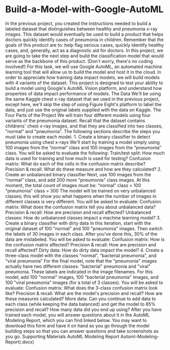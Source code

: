 # Build-a-Model-with-Google-AutoML
In the previous project, you created the instructions needed to build a labeled dataset that distinguishes between healthy and pneumonia x-ray images. This dataset would eventually be used to build a product that helps doctors quickly identify cases of pneumonia in children. Remember that the goals of this product are to:      help flag serious cases,     quickly identify healthy cases,     and, generally, act as a diagnostic aid for doctors.  In this project, we are going to take the next step and build the classification model that would serve as the backbone of this product. (Don't worry, there's no coding involved!) For this task, we will use Google AutoML, an automated machine learning tool that will allow us to build the model and host it in the cloud. In order to appreciate how training data impact models, we will build models with 4 variants of the dataset. This project is designed to test your ability to      build a model using Google's AutoML Vision platform, and     understand how properties of data impact performance of models.  The Data  We'll be using the same Kaggle chest x-ray dataset that we used in the previous project, except here, we'll skip the step of using Figure Eight's platform to label the data, and just use the original labels supplied with the data on Kaggle. The Four Parts of the Project  We will train four different models using four variants of the pneumonia dataset. Recall that the dataset contains childrens' chest x-ray images, and that they are classified into two classes, "normal" and "pneumonia". The following sections describe the steps you must take to create each model. 1. Create a binary classifier to detect pneumonia using chest x-rays  We'll start by training a model simply using 100 images from the “normal” class and 100 images from the “pneumonia” class. You will be asked to evaluate the following:      Train/test split: How much data is used for training and how much is used for testing?     Confusion matrix: What do each of the cells in the confusion matrix describe?     Precision &amp; recall: What do these measure and how are they calculated?  2. Create an unbalanced binary classifier  Next, use 100 images from the “normal” class, and add 200 more "pneumonia" class images. At this moment, the total count of images must be:      “normal” class = 100     "pneumonia" class = 300  The model will be trained on very unbalanced classes; this will show you what happens when the number of images in different classes is very different. You will be asked to evaluate:      Confusion matrix: What does the confusion matrix tell you about unbalanced data?     Precision &amp; recall: How are precision and recall affected?     Unbalanced classes: How do unbalanced classes impact a machine learning model?  3. Create a binary classifier with dirty data  In this iteration, start with the original dataset of 100 "normal" and 100 "pneumonia" images. Then switch the labels of 30 images in each class. After you've done this, 30% of the data are mislabeled. You will be asked to evaluate:      Confusion matrix: How is the confusion matrix affected?     Precision &amp; recall: How are precision and recall affected?     Dirty data: How do dirty data impact the model?  4. Create a three-class model with the classes “normal”, “bacterial pneumonia”, and “viral pneumonia”  For the final model, note that the "pneumonia" images actually have two different classes: "bacterial" pneumonia and "viral" pneumonia. These labels are indicated in the image filenames. For this model, add 100 "normal" images, 100 "bacterial pneumonia" images, and 100 "viral pneumonia" images (for a total of 3 classes). You will be asked to evaluate:      Confusion matrix: What does the 3-class confusion matrix look like?     Precision &amp; recall: What are the model's precision and recall? How are these measures calculated?     More data: Can you continue to add data to each class (while keeping the data balanced) and get the model to 85% precision and recall? How many data did you end up using?  After you have trained each model, you will answer questions about it in the AutoML Modeling Report, which you can find linked below. You may want to download this form and have it on hand as you go through the model building steps so that you can answer questions and take screenshots as you go. Supporting Materials      AutoML Modeling Report     Automl-Modeling-Report(.docx)
